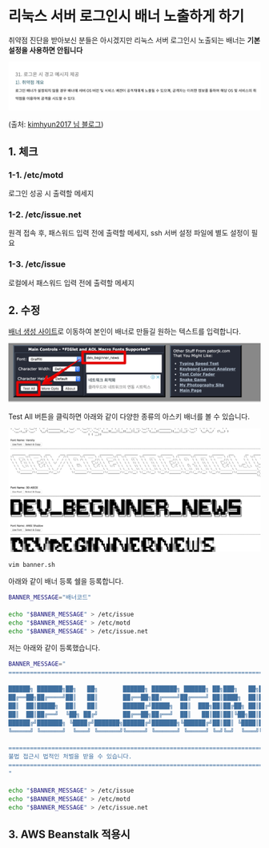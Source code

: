 # 리눅스 서버 로그인시 배너 노출하게 하기

취약점 진단을 받아보신 분들은 아시겠지만 리눅스 서버 로그인시 노출되는 배너는 **기본 설정을 사용하면 안됩니다**

![1](./images/1.png)

(출처: [kimhyun2017 님 블로그](https://kimhyun2017.tistory.com/200))  
  

## 1. 체크

### 1-1. /etc/motd

로그인 성공 시 출력할 메세지

### 1-2. /etc/issue.net

원격 접속 후, 패스워드 입력 전에 출력할 메세지, ssh 서버 설정 파일에 별도 설정이 필요

### 1-3. /etc/issue

로컬에서 패스워드 입력 전에 출력할 메세지

## 2. 수정

[배너 생성 사이트](http://patorjk.com/software/taag/#p=display&f=Graffiti&t=Type%20Something%20)로 이동하여 본인이 배너로 만들길 원하는 텍스트를 입력합니다.

![test](./images/test.png)

Test All 버튼을 클릭하면 아래와 같이 다양한 종류의 아스키 배너를 볼 수 있습니다.

![test2](./images/test2.png)


```bash
vim banner.sh
```

아래와 같이 배너 등록 쉘을 등록합니다.

```bash
BANNER_MESSAGE="배너코드"

echo "$BANNER_MESSAGE" > /etc/issue
echo "$BANNER_MESSAGE" > /etc/motd
echo "$BANNER_MESSAGE" > /etc/issue.net
```

저는 아래와 같이 등록했습니다.

```bash
BANNER_MESSAGE="
=================================================================================================

██████╗ ███████╗██╗   ██╗       ██████╗ ███████╗ ██████╗ ██╗███╗   ██╗███╗   ██╗███████╗██████╗ 
██╔══██╗██╔════╝██║   ██║       ██╔══██╗██╔════╝██╔════╝ ██║████╗  ██║████╗  ██║██╔════╝██╔══██╗
██║  ██║█████╗  ██║   ██║       ██████╔╝█████╗  ██║  ███╗██║██╔██╗ ██║██╔██╗ ██║█████╗  ██████╔╝
██║  ██║██╔══╝  ╚██╗ ██╔╝       ██╔══██╗██╔══╝  ██║   ██║██║██║╚██╗██║██║╚██╗██║██╔══╝  ██╔══██╗
██████╔╝███████╗ ╚████╔╝███████╗██████╔╝███████╗╚██████╔╝██║██║ ╚████║██║ ╚████║███████╗██║  ██║
╚═════╝ ╚══════╝  ╚═══╝ ╚══════╝╚═════╝ ╚══════╝ ╚═════╝ ╚═╝╚═╝  ╚═══╝╚═╝  ╚═══╝╚══════╝╚═╝  ╚═╝
                                                                                                
=================================================================================================
불법 접근시 법적인 처벌을 받을 수 있습니다.
=================================================================================================
"
 
echo "$BANNER_MESSAGE" > /etc/issue
echo "$BANNER_MESSAGE" > /etc/motd
echo "$BANNER_MESSAGE" > /etc/issue.net
```

## 3. AWS Beanstalk 적용시

